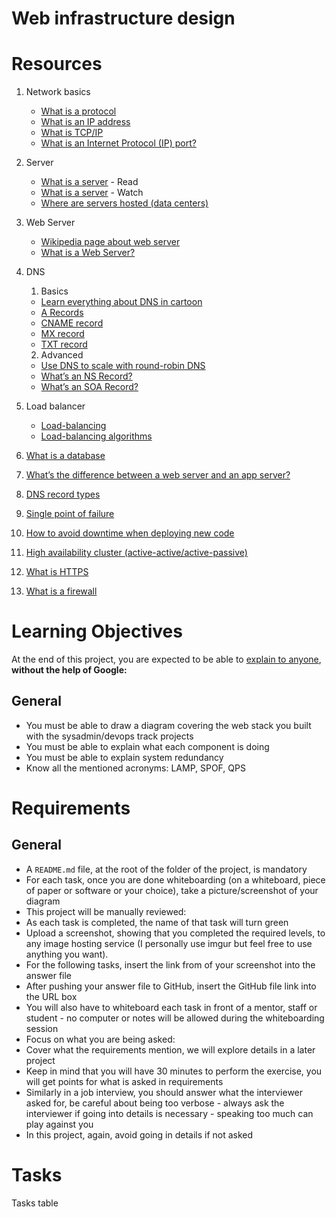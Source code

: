 # Web infrastructure design

# Resources

1. Network basics
	* [What is a protocol](https://www.techtarget.com/searchnetworking/definition/protocol)
	* [What is an IP address](https://computer.howstuffworks.com/internet/basics/what-is-an-ip-address.htm)
	* [What is TCP/IP](https://www.avast.com/c-what-is-tcp-ip#)
	* [What is an Internet Protocol (IP) port?](https://www.lifewire.com/port-numbers-on-computer-networks-817939)

2. Server
	* [What is a server](https://en.wikipedia.org/wiki/Server_(computing)) - Read
	* [What is a server](https://www.youtube.com/watch?v=B1ANfsDyjeA) - Watch
	* [Where are servers hosted (data centers)](https://www.youtube.com/watch?v=iuqXFC_qIvA&t=33s)

3. Web Server
	* [Wikipedia page about web server](https://en.wikipedia.org/wiki/Web_server)
	* [What is a Web Server?](https://developer.mozilla.org/en-US/docs/Learn/Common_questions/Web_mechanics/What_is_a_web_server)

4. DNS
	1. Basics
	- [Learn everything about DNS in cartoon](https://howdns.works)
	- [A Records](https://support.dnsimple.com/articles/a-record/)
	- [CNAME record](https://en.wikipedia.org/wiki/CNAME_record)
	- [MX record](https://en.wikipedia.org/wiki/MX_record)
	- [TXT record](https://en.wikipedia.org/wiki/TXT_record)

	2. Advanced
	- [Use DNS to scale with round-robin DNS](https://www.dnsknowledge.com/whatis/round-robin-dns/)
	- [What’s an NS Record?](https://support.dnsimple.com/articles/ns-record/)
	- [What’s an SOA Record?](https://support.dnsimple.com/articles/soa-record/)

5. Load balancer
	- [Load-balancing](https://www.thegeekstuff.com/2016/01/load-balancer-intro/)
	- [Load-balancing algorithms](https://community.f5.com/t5/technical-articles/intro-to-load-balancing-for-developers-ndash-the-algorithms/ta-p/273759)

6. [What is a database](https://www.oracle.com/ke/database/what-is-database/)
7. [What’s the difference between a web server and an app server?](https://www.infoworld.com/article/2077354/app-server-web-server-what-s-the-difference.html)
8. [DNS record types](https://www.site24x7.com/learn/dns-record-types.html)
9. [Single point of failure](https://avinetworks.com/glossary/single-point-of-failure/)
10. [How to avoid downtime when deploying new code](https://softwareengineering.stackexchange.com/questions/35063/how-do-you-update-your-production-codebase-database-schema-without-causing-downt#answers-header)
11. [High availability cluster (active-active/active-passive)](https://docs.oracle.com/cd/E17904_01/core.1111/e10106/intro.htm#ASHIA714)
12. [What is HTTPS](https://www.instantssl.com/http-vs-https)
13. [What is a firewall](https://www.webopedia.com/definitions/firewall/)

# Learning Objectives
At the end of this project, you are expected to be able to [explain to anyone](https://fs.blog/feynman-learning-technique/?fbclid=IwAR2K5_BGPVo0QjJXkOIIqNsqcXK4lTskPWJvA0asKQIGtCPWaQBdKmj1Ztg), **without the help of Google:**

## General
* You must be able to draw a diagram covering the web stack you built with the sysadmin/devops track projects
* You must be able to explain what each component is doing
* You must be able to explain system redundancy
* Know all the mentioned acronyms: LAMP, SPOF, QPS

# Requirements
## General

* A `README.md` file, at the root of the folder of the project, is mandatory
* For each task, once you are done whiteboarding (on a whiteboard, piece of paper or software or your choice), take a picture/screenshot of your diagram
* This project will be manually reviewed:
* As each task is completed, the name of that task will turn green
* Upload a screenshot, showing that you completed the required levels, to any image hosting service (I personally use imgur but feel free to use anything you want).
* For the following tasks, insert the link from of your screenshot into the answer file
* After pushing your answer file to GitHub, insert the GitHub file link into the URL box
* You will also have to whiteboard each task in front of a mentor, staff or student - no computer or notes will be allowed during the whiteboarding session
* Focus on what you are being asked:
* Cover what the requirements mention, we will explore details in a later project
* Keep in mind that you will have 30 minutes to perform the exercise, you will get points for what is asked in requirements
* Similarly in a job interview, you should answer what the interviewer asked for, be careful about being too verbose - always ask the interviewer if going into details is necessary - speaking too much can play against you
* In this project, again, avoid going in details if not asked

# Tasks
Tasks table
